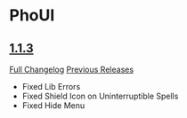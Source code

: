# PhoUI

## [1.1.3](https://github.com/mabu95/PhoUI/tree/1.1.3)
[Full Changelog](https://github.com/mabu95/PhoUI/compare/1.1.2...1.1.3) [Previous Releases](https://github.com/mabu95/PhoUI/releases)

- Fixed Lib Errors
- Fixed Shield Icon on Uninterruptible Spells
- Fixed Hide Menu
